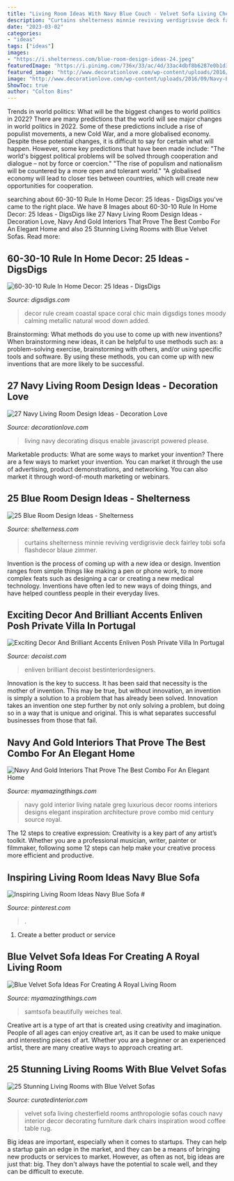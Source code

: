 ```yaml
---
title: "Living Room Ideas With Navy Blue Couch - Velvet Sofa Living Chesterfield Rooms Anthropologie Sofas Couch Navy Interior Decor Decorating Furniture Dark Chairs Inspiration Wood Coffee Table Rug"
description: "Curtains shelterness minnie reviving verdigrisvie deck fairley tobi sofa flashdecor blaue zimmer"
date: "2023-03-02"
categories:
- "ideas"
tags: ["ideas"]
images:
- "https://i.shelterness.com/blue-room-design-ideas-24.jpeg"
featuredImage: "https://i.pinimg.com/736x/33/ac/4d/33ac4dbf8b6287e0b1d3b1066dc71663.jpg"
featured_image: "http://www.decorationlove.com/wp-content/uploads/2016/09/Navy-Blue-Living-Room-Ideas.jpg"
image: "http://www.decorationlove.com/wp-content/uploads/2016/09/Navy-Blue-Living-Room-Ideas.jpg"
ShowToc: true
author: "Colton Bins"
---
```



Trends in world politics: What will be the biggest changes to world politics in 2022?
There are many predictions that the world will see major changes in world politics in 2022. Some of these predictions include a rise of populist movements, a new Cold War, and a more globalised economy. Despite these potential changes, it is difficult to say for certain what will happen. However, some key predictions that have been made include: 
"The world's biggest political problems will be solved through cooperation and dialogue – not by force or coercion."
"The rise of populism and nationalism will be countered by a more open and tolerant world."
"A globalised economy will lead to closer ties between countries, which will create new opportunities for cooperation.

	

		
searching about 60-30-10 Rule In Home Decor: 25 Ideas - DigsDigs you've came to the right place. We have 8 Images about 60-30-10 Rule In Home Decor: 25 Ideas - DigsDigs like 27 Navy Living Room Design Ideas - Decoration Love, Navy And Gold Interiors That Prove The Best Combo For An Elegant Home and also 25 Stunning Living Rooms with Blue Velvet Sofas. Read more:
		
    
## 60-30-10 Rule In Home Decor: 25 Ideas - DigsDigs

<img loading=lazy src="https://www.digsdigs.com/photos/2017/09/blue-is-the-main-color-in-this-coastal-space-and-cream-pairs-perfectly-with-it-white-some-coral-and-red-touches-highlight-the-color-scheme.jpg" onerror="this.onerror=null;this.src='https://tse3.mm.bing.net/th?id=OIP.iwU5HEF22naSu5MW_4te8wHaJ3&amp;pid=15.1';" alt="60-30-10 Rule In Home Decor: 25 Ideas - DigsDigs">

_Source: digsdigs.com_

>decor rule cream coastal space coral chic main digsdigs tones moody calming metallic natural wood down added. 

	

Brainstorming: What methods do you use to come up with new inventions?
When brainstorming new ideas, it can be helpful to use methods such as: a problem-solving exercise, brainstorming with others, and/or using specific tools and software. By using these methods, you can come up with new inventions that are more likely to be successful.

    
## 27 Navy Living Room Design Ideas - Decoration Love

<img loading=lazy src="http://www.decorationlove.com/wp-content/uploads/2016/09/Navy-Blue-Living-Room-Ideas.jpg" onerror="this.onerror=null;this.src='https://tse1.mm.bing.net/th?id=OIP.SRcXzt4ozdGDlX34iBR19QHaKB&amp;pid=15.1';" alt="27 Navy Living Room Design Ideas - Decoration Love">

_Source: decorationlove.com_

>living navy decorating disqus enable javascript powered please. 

	

Marketable products: What are some ways to market your invention?
There are a few ways to market your invention. You can market it through the use of advertising, product demonstrations, and networking. You can also market it through word-of-mouth marketing or webinars.

    
## 25 Blue Room Design Ideas - Shelterness

<img loading=lazy src="https://i.shelterness.com/blue-room-design-ideas-24.jpeg" onerror="this.onerror=null;this.src='https://tse2.mm.bing.net/th?id=OIP.6TfyHYKNjmNJpZUmLkGDFAAAAA&amp;pid=15.1';" alt="25 Blue Room Design Ideas - Shelterness">

_Source: shelterness.com_

>curtains shelterness minnie reviving verdigrisvie deck fairley tobi sofa flashdecor blaue zimmer. 

	

Invention is the process of coming up with a new idea or design. Invention ranges from simple things like making a pen or phone work, to more complex feats such as designing a car or creating a new medical technology. Inventions have often led to new ways of doing things, and have helped countless people in their everyday lives.

    
## Exciting Decor And Brilliant Accents Enliven Posh Private Villa In Portugal

<img loading=lazy src="https://cdn.decoist.com/wp-content/uploads/2014/09/Navy-blue-and-silver-accent-pillows-on-light-grey-couch.jpg" onerror="this.onerror=null;this.src='https://tse2.mm.bing.net/th?id=OIP.l6TKcqxgAo48Wa_Uk8zBWQHaJ6&amp;pid=15.1';" alt="Exciting Decor And Brilliant Accents Enliven Posh Private Villa In Portugal">

_Source: decoist.com_

>enliven brilliant decoist bestinteriordesigners. 

	

Innovation is the key to success. It has been said that necessity is the mother of invention. This may be true, but without innovation, an invention is simply a solution to a problem that has already been solved. Innovation takes an invention one step further by not only solving a problem, but doing so in a way that is unique and original. This is what separates successful businesses from those that fail.

    
## Navy And Gold Interiors That Prove The Best Combo For An Elegant Home

<img loading=lazy src="https://myamazingthings.com/wp-content/uploads/2017/10/navy-gold-interior-12-.jpg" onerror="this.onerror=null;this.src='https://tse4.mm.bing.net/th?id=OIP.00QOHlg7Vb_FuM_HIr57eQHaJ3&amp;pid=15.1';" alt="Navy And Gold Interiors That Prove The Best Combo For An Elegant Home">

_Source: myamazingthings.com_

>navy gold interior living natale greg luxurious decor rooms interiors designs elegant inspiration architecture prove combo mid century source royal. 

	

The 12 steps to creative expression:
Creativity is a key part of any artist’s toolkit. Whether you are a professional musician, writer, painter or filmmaker, following some 12 steps can help make your creative process more efficient and productive.

    
## Inspiring Living Room Ideas Navy Blue Sofa #

<img loading=lazy src="https://i.pinimg.com/736x/33/ac/4d/33ac4dbf8b6287e0b1d3b1066dc71663.jpg" onerror="this.onerror=null;this.src='https://tse1.mm.bing.net/th?id=OIP.D88HALE0XmV2_Js9AkuhJwHaJ6&amp;pid=15.1';" alt="Inspiring Living Room Ideas Navy Blue Sofa #">

_Source: pinterest.com_

>. 

	

1. Create a better product or service 

    
## Blue Velvet Sofa Ideas For Creating A Royal Living Room

<img loading=lazy src="https://myamazingthings.com/wp-content/uploads/2017/08/blue-velvet-sofa-3.jpg" onerror="this.onerror=null;this.src='https://tse2.mm.bing.net/th?id=OIP.mliXHoUAy_GSl_q9ACWEVAHaJl&amp;pid=15.1';" alt="Blue Velvet Sofa Ideas For Creating A Royal Living Room">

_Source: myamazingthings.com_

>samtsofa beautifully weiches teal. 

	

Creative art is a type of art that is created using creativity and imagination. People of all ages can enjoy creative art, as it can be used to make unique and interesting pieces of art. Whether you are a beginner or an experienced artist, there are many creative ways to approach creating art.

    
## 25 Stunning Living Rooms With Blue Velvet Sofas

<img loading=lazy src="http://curatedinterior.com/wp-content/uploads/2016/11/Blue-Velvet-Sofa-Lyle-Chesterfield-Sofa-via-anthropologie.com_.jpg" onerror="this.onerror=null;this.src='https://tse4.mm.bing.net/th?id=OIP.hgzKG1SHfM3EepQHFnG73wHaLH&amp;pid=15.1';" alt="25 Stunning Living Rooms with Blue Velvet Sofas">

_Source: curatedinterior.com_

>velvet sofa living chesterfield rooms anthropologie sofas couch navy interior decor decorating furniture dark chairs inspiration wood coffee table rug. 

	

Big ideas are important, especially when it comes to startups. They can help a startup gain an edge in the market, and they can be a means of bringing new products or services to market. However, as often as not, big ideas are just that: big. They don't always have the potential to scale well, and they can be difficult to execute.

